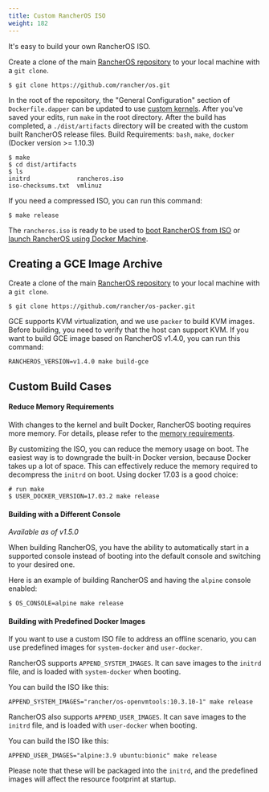 ```yaml
---
title: Custom RancherOS ISO
weight: 182
---
```


It's easy to build your own RancherOS ISO.

Create a clone of the main [RancherOS repository](https://github.com/rancher/os) to your local machine with a `git clone`.

```
$ git clone https://github.com/rancher/os.git
```

In the root of the repository, the "General Configuration" section of `Dockerfile.dapper` can be updated to use [custom kernels]({{<baseurl>}}/os/v1.x/en/installation/custom-builds/custom-kernels). 
After you've saved your edits, run `make` in the root directory. After the build has completed, a `./dist/artifacts` directory will be created with the custom built RancherOS release files. 
Build Requirements: `bash`, `make`, `docker` (Docker version >= 1.10.3)

```
$ make
$ cd dist/artifacts
$ ls
initrd             rancheros.iso
iso-checksums.txt  vmlinuz
```

If you need a compressed ISO, you can run this command:

```
$ make release
```

The `rancheros.iso` is ready to be used to [boot RancherOS from ISO]({{<baseurl>}}/os/v1.x/en/installation/running-rancheros/workstation/boot-from-iso/) or [launch RancherOS using Docker Machine]({{<baseurl>}}/os/v1.x/en/installation/running-rancheros/workstation/docker-machine).

## Creating a GCE Image Archive

Create a clone of the main [RancherOS repository](https://github.com/rancher/os) to your local machine with a `git clone`.

```
$ git clone https://github.com/rancher/os-packer.git
```

GCE supports KVM virtualization, and we use `packer` to build KVM images. Before building, you need to verify that the host can support KVM. 
If you want to build GCE image based on RancherOS v1.4.0, you can run this command:

```
RANCHEROS_VERSION=v1.4.0 make build-gce
```

## Custom Build Cases

#### Reduce Memory Requirements

With changes to the kernel and built Docker, RancherOS booting requires more memory. For details, please refer to the [memory requirements]({{<baseurl>}}/os/v1.x/en/#hardware-requirements).

By customizing the ISO, you can reduce the memory usage on boot. The easiest way is to downgrade the built-in Docker version, because Docker takes up a lot of space. 
This can effectively reduce the memory required to decompress the `initrd` on boot. Using docker 17.03 is a good choice:

```
# run make
$ USER_DOCKER_VERSION=17.03.2 make release
```

#### Building with a Different Console

_Available as of v1.5.0_

When building RancherOS, you have the ability to automatically start in a supported console instead of booting into the default console and switching to your desired one. 

Here is an example of building RancherOS and having the `alpine` console enabled: 

```
$ OS_CONSOLE=alpine make release
```

#### Building with Predefined Docker Images

If you want to use a custom ISO file to address an offline scenario, you can use predefined images for `system-docker` and `user-docker`.

RancherOS supports `APPEND_SYSTEM_IMAGES`. It can save images to the `initrd` file, and is loaded with `system-docker` when booting.

You can build the ISO like this:

```
APPEND_SYSTEM_IMAGES="rancher/os-openvmtools:10.3.10-1" make release
```

RancherOS also supports `APPEND_USER_IMAGES`. It can save images to the `initrd` file, and is loaded with `user-docker` when booting.

You can build the ISO like this:

```
APPEND_USER_IMAGES="alpine:3.9 ubuntu:bionic" make release
```

Please note that these will be packaged into the `initrd`, and the predefined images will affect the resource footprint at startup.

